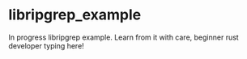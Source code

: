 # libripgrep_example

In progress libripgrep example. Learn from it with care, beginner rust developer typing here!